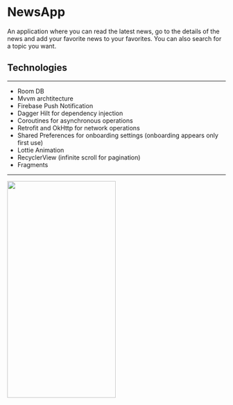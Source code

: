 # NewsApp

An application where you can read the latest news, go to the details of the news and add your favorite news to your favorites. You can also search for a topic you want.

## Technologies

---

- Room DB
- Mvvm archtitecture
- Firebase Push Notification
- Dagger Hilt for dependency injection
- Coroutines for asynchronous operations
- Retrofit and OkHttp for network operations
- Shared Preferences for onboarding settings (onboarding appears only first use)
- Lottie Animation
- RecyclerView (infinite scroll for pagination)
- Fragments

---
<img src="./assets/news.gif" height="500px" width="250px"/>

